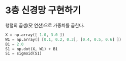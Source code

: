 # 3층 신경망 구현하기
행렬의 곱셈(닷 연산)으로 가중치를 곱한다.
```python
X = np.array([ 1.0, 3.0 ])
W1 = np.array([ [0.1, 0.2, 0.3], [0.4, 0.5, 0.6] ])
B1 = 2.0
S1 = np.dot(X, W1) + B1
S1 = sigmoid(S1)
```
